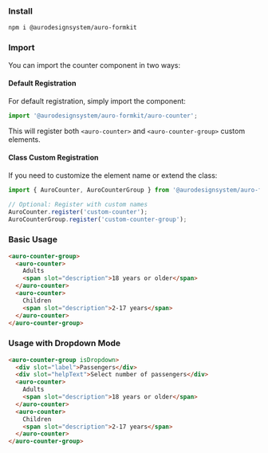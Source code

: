 ### Install

```shell
npm i @aurodesignsystem/auro-formkit
```

### Import

You can import the counter component in two ways:

#### Default Registration
For default registration, simply import the component:

```javascript
import '@aurodesignsystem/auro-formkit/auro-counter';
```

This will register both `<auro-counter>` and `<auro-counter-group>` custom elements.

#### Class Custom Registration
If you need to customize the element name or extend the class:

```javascript
import { AuroCounter, AuroCounterGroup } from '@aurodesignsystem/auro-formkit/auro-counter/class';

// Optional: Register with custom names
AuroCounter.register('custom-counter');
AuroCounterGroup.register('custom-counter-group');
```

### Basic Usage

```html
<auro-counter-group>
  <auro-counter>
    Adults
    <span slot="description">18 years or older</span>
  </auro-counter>
  <auro-counter>
    Children
    <span slot="description">2-17 years</span>
  </auro-counter>
</auro-counter-group>
```

### Usage with Dropdown Mode

```html
<auro-counter-group isDropdown>
  <div slot="label">Passengers</div>
  <div slot="helpText">Select number of passengers</div>
  <auro-counter>
    Adults
    <span slot="description">18 years or older</span>
  </auro-counter>
  <auro-counter>
    Children
    <span slot="description">2-17 years</span>
  </auro-counter>
</auro-counter-group>
```
